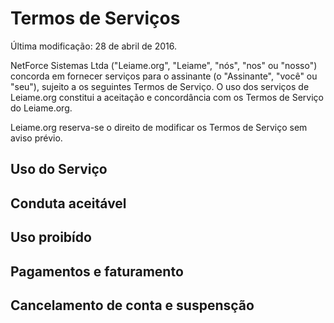# Termos de Serviços

Última modificação: 28 de abril de 2016.

NetForce Sistemas Ltda ("Leiame.org", "Leiame", "nós", "nos" ou "nosso") concorda em fornecer serviços para o assinante (o "Assinante", "você" ou "seu"), sujeito a os seguintes Termos de Serviço.
O uso dos serviços de Leiame.org constitui a aceitação e concordância com os Termos de Serviço do Leiame.org.

Leiame.org reserva-se o direito de modificar os Termos de Serviço sem aviso prévio.

## Uso do Serviço

## Conduta aceitável

## Uso proibído

## Pagamentos e faturamento

## Cancelamento de conta e suspensção